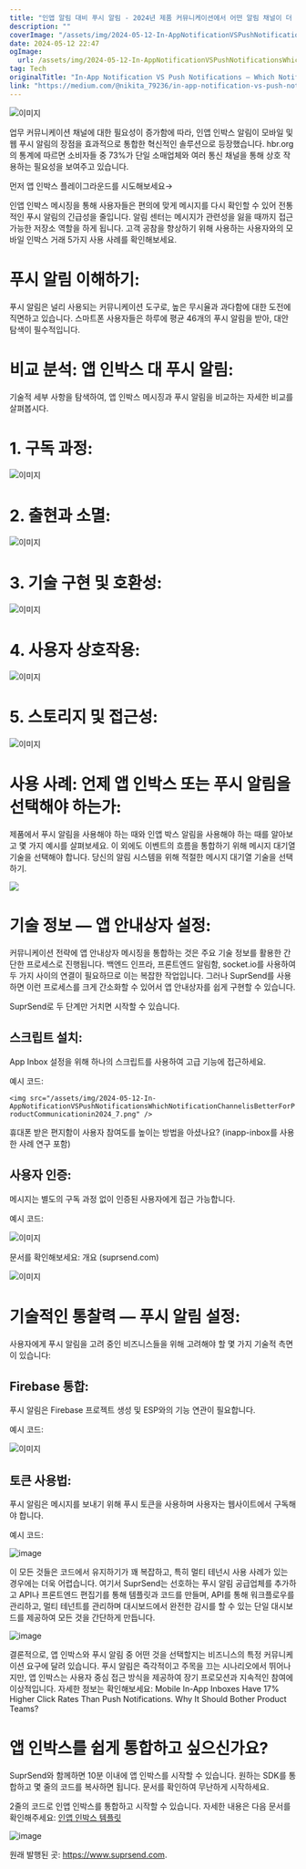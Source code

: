 ```yaml
---
title: "인앱 알림 대비 푸시 알림 - 2024년 제품 커뮤니케이션에서 어떤 알림 채널이 더 나을까요"
description: ""
coverImage: "/assets/img/2024-05-12-In-AppNotificationVSPushNotificationsWhichNotificationChannelisBetterForProductCommunicationin2024_0.png"
date: 2024-05-12 22:47
ogImage: 
  url: /assets/img/2024-05-12-In-AppNotificationVSPushNotificationsWhichNotificationChannelisBetterForProductCommunicationin2024_0.png
tag: Tech
originalTitle: "In-App Notification VS Push Notifications — Which Notification Channel is Better For Product Communication in 2024?"
link: "https://medium.com/@nikita_79236/in-app-notification-vs-push-notifications-which-notification-channel-is-better-for-product-38bbdbff72cc"
---
```



![이미지](/assets/img/2024-05-12-In-AppNotificationVSPushNotificationsWhichNotificationChannelisBetterForProductCommunicationin2024_0.png)

업무 커뮤니케이션 채널에 대한 필요성이 증가함에 따라, 인앱 인박스 알림이 모바일 및 웹 푸시 알림의 장점을 효과적으로 통합한 혁신적인 솔루션으로 등장했습니다. hbr.org의 통계에 따르면 소비자들 중 73%가 단일 소매업체와 여러 통신 채널을 통해 상호 작용하는 필요성을 보여주고 있습니다.

먼저 앱 인박스 플레이그라운드를 시도해보세요→

인앱 인박스 메시징을 통해 사용자들은 편의에 맞게 메시지를 다시 확인할 수 있어 전통적인 푸시 알림의 긴급성을 줄입니다. 알림 센터는 메시지가 관련성을 잃을 때까지 접근 가능한 저장소 역할을 하게 됩니다. 고객 공참을 향상하기 위해 사용하는 사용자와의 모바일 인박스 거래 5가지 사용 사례를 확인해보세요.



# 푸시 알림 이해하기:

푸시 알림은 널리 사용되는 커뮤니케이션 도구로, 높은 무시율과 과다함에 대한 도전에 직면하고 있습니다. 스마트폰 사용자들은 하루에 평균 46개의 푸시 알림을 받아, 대안 탐색이 필수적입니다.

# 비교 분석: 앱 인박스 대 푸시 알림:

기술적 세부 사항을 탐색하여, 앱 인박스 메시징과 푸시 알림을 비교하는 자세한 비교를 살펴봅시다.



# 1. 구독 과정:

![이미지](/assets/img/2024-05-12-In-AppNotificationVSPushNotificationsWhichNotificationChannelisBetterForProductCommunicationin2024_1.png)

# 2. 출현과 소멸:

![이미지](/assets/img/2024-05-12-In-AppNotificationVSPushNotificationsWhichNotificationChannelisBetterForProductCommunicationin2024_2.png)



# 3. 기술 구현 및 호환성:

![이미지](/assets/img/2024-05-12-In-AppNotificationVSPushNotificationsWhichNotificationChannelisBetterForProductCommunicationin2024_3.png)

# 4. 사용자 상호작용:

![이미지](/assets/img/2024-05-12-In-AppNotificationVSPushNotificationsWhichNotificationChannelisBetterForProductCommunicationin2024_4.png)



# 5. 스토리지 및 접근성:

![이미지](/assets/img/2024-05-12-In-AppNotificationVSPushNotificationsWhichNotificationChannelisBetterForProductCommunicationin2024_5.png)

# 사용 사례: 언제 앱 인박스 또는 푸시 알림을 선택해야 하는가:

제품에서 푸시 알림을 사용해야 하는 때와 인앱 박스 알림을 사용해야 하는 때를 알아보고 몇 가지 예시를 살펴보세요. 이 외에도 이벤트의 흐름을 통합하기 위해 메시지 대기열 기술을 선택해야 합니다. 당신의 알림 시스템을 위해 적절한 메시지 대기열 기술을 선택하기.



<img src="/assets/img/2024-05-12-In-AppNotificationVSPushNotificationsWhichNotificationChannelisBetterForProductCommunicationin2024_6.png" />

# 기술 정보 — 앱 안내상자 설정:

커뮤니케이션 전략에 앱 안내상자 메시징을 통합하는 것은 주요 기술 정보를 활용한 간단한 프로세스로 진행됩니다. 백엔드 인프라, 프론트엔드 알림함, socket.io를 사용하여 두 가지 사이의 연결이 필요하므로 이는 복잡한 작업입니다. 그러나 SuprSend를 사용하면 이런 프로세스를 크게 간소화할 수 있어서 앱 안내상자를 쉽게 구현할 수 있습니다.

SuprSend로 두 단계만 거치면 시작할 수 있습니다.



## 스크립트 설치:

App Inbox 설정을 위해 하나의 스크립트를 사용하여 고급 기능에 접근하세요.

예시 코드:

`<img src="/assets/img/2024-05-12-In-AppNotificationVSPushNotificationsWhichNotificationChannelisBetterForProductCommunicationin2024_7.png" />`



휴대폰 받은 편지함이 사용자 참여도를 높이는 방법을 아셨나요? (inapp-inbox를 사용한 사례 연구 포함)

## 사용자 인증:

메시지는 별도의 구독 과정 없이 인증된 사용자에게 접근 가능합니다.

예시 코드:




![이미지](/assets/img/2024-05-12-In-AppNotificationVSPushNotificationsWhichNotificationChannelisBetterForProductCommunicationin2024_8.png)

문서를 확인해보세요: 개요 (suprsend.com)

![이미지](/assets/img/2024-05-12-In-AppNotificationVSPushNotificationsWhichNotificationChannelisBetterForProductCommunicationin2024_9.png)

# 기술적인 통찰력 — 푸시 알림 설정:



사용자에게 푸시 알림을 고려 중인 비즈니스들을 위해 고려해야 할 몇 가지 기술적 측면이 있습니다:

## Firebase 통합:

푸시 알림은 Firebase 프로젝트 생성 및 ESP와의 기능 연관이 필요합니다.

예시 코드:




![이미지](/assets/img/2024-05-12-In-AppNotificationVSPushNotificationsWhichNotificationChannelisBetterForProductCommunicationin2024_10.png)

## 토큰 사용법:

푸시 알림은 메시지를 보내기 위해 푸시 토큰을 사용하며 사용자는 웹사이트에서 구독해야 합니다.

예시 코드:




![image](/assets/img/2024-05-12-In-AppNotificationVSPushNotificationsWhichNotificationChannelisBetterForProductCommunicationin2024_11.png)

이 모든 것들은 코드에서 유지하기가 꽤 복잡하고, 특히 멀티 테넌시 사용 사례가 있는 경우에는 더욱 어렵습니다. 여기서 SuprSend는 선호하는 푸시 알림 공급업체를 추가하고 API나 프론트엔드 편집기를 통해 템플릿과 코드를 만들며, API를 통해 워크플로우를 관리하고, 멀티 테넌트를 관리하며 대시보드에서 완전한 감시를 할 수 있는 단일 대시보드를 제공하여 모든 것을 간단하게 만듭니다.

![image](/assets/img/2024-05-12-In-AppNotificationVSPushNotificationsWhichNotificationChannelisBetterForProductCommunicationin2024_12.png)

결론적으로, 앱 인박스와 푸시 알림 중 어떤 것을 선택할지는 비즈니스의 특정 커뮤니케이션 요구에 달려 있습니다. 푸시 알림은 즉각적이고 주목을 끄는 시나리오에서 뛰어나지만, 앱 인박스는 사용자 중심 접근 방식을 제공하여 장기 프로모션과 지속적인 참여에 이상적입니다. 자세한 정보는 확인해보세요: Mobile In-App Inboxes Have 17% Higher Click Rates Than Push Notifications. Why It Should Bother Product Teams?



# 앱 인박스를 쉽게 통합하고 싶으신가요?

SuprSend와 함께하면 10분 이내에 앱 인박스를 시작할 수 있습니다. 원하는 SDK를 통합하고 몇 줄의 코드를 복사하면 됩니다. 문서를 확인하여 무난하게 시작하세요.

2줄의 코드로 인앱 인박스를 통합하고 시작할 수 있습니다. 자세한 내용은 다음 문서를 확인해주세요: [인앱 인박스 템플릿](suprsend.com)

![image](/assets/img/2024-05-12-In-AppNotificationVSPushNotificationsWhichNotificationChannelisBetterForProductCommunicationin2024_13.png)



원래 발행된 곳: https://www.suprsend.com.